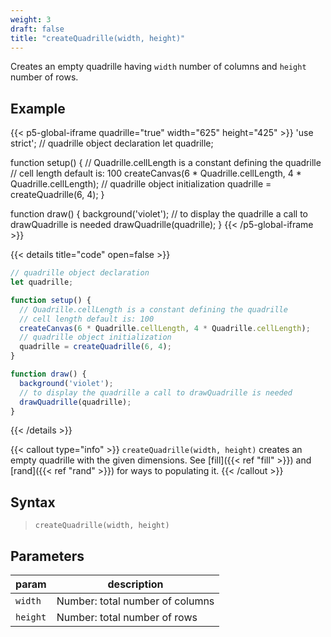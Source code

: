 ```yaml
---
weight: 3
draft: false
title: "createQuadrille(width, height)"
---
```


Creates an empty quadrille having `width` number of columns and `height` number of rows.

## Example

{{< p5-global-iframe quadrille="true" width="625" height="425" >}}
'use strict';
// quadrille object declaration
let quadrille;

function setup() {
  // Quadrille.cellLength is a constant defining the quadrille
  // cell length default is: 100
  createCanvas(6 * Quadrille.cellLength, 4 * Quadrille.cellLength);
  // quadrille object initialization
  quadrille = createQuadrille(6, 4);
}

function draw() {
  background('violet');
  // to display the quadrille a call to drawQuadrille is needed
  drawQuadrille(quadrille);
}
{{< /p5-global-iframe >}}

{{< details title="code" open=false >}}
```js
// quadrille object declaration
let quadrille;

function setup() {
  // Quadrille.cellLength is a constant defining the quadrille
  // cell length default is: 100
  createCanvas(6 * Quadrille.cellLength, 4 * Quadrille.cellLength);
  // quadrille object initialization
  quadrille = createQuadrille(6, 4);
}

function draw() {
  background('violet');
  // to display the quadrille a call to drawQuadrille is needed
  drawQuadrille(quadrille);
}
```
{{< /details >}}

{{< callout type="info" >}}
`createQuadrille(width, height)` creates an empty quadrille with the given dimensions. See [fill]({{< ref "fill" >}}) and [rand]({{< ref "rand" >}}) for ways to populating it.
{{< /callout >}}

## Syntax

> `createQuadrille(width, height)`

## Parameters

| param    | description                       |
|----------|-----------------------------------|
| `width`  | Number: total number of columns   |
| `height` | Number: total number of rows      |